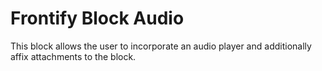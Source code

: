 # Frontify Block Audio

This block allows the user to incorporate an audio player and additionally affix attachments to the block.
